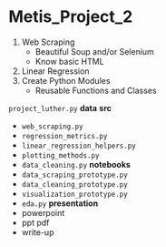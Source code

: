 # Metis_Project_2

1. Web Scraping 
    * Beautiful Soup and/or Selenium
    * Know basic HTML
2. Linear Regression
3. Create Python Modules
    * Reusable Functions and Classes

`project_luther.py`
__data__
__src__ 
* `web_scraping.py`
* `regression_metrics.py`
* `linear_regression_helpers.py`
* `plotting_methods.py`
* `data_cleaning.py`
__notebooks__
* `data_scraping_prototype.py`
* `data_cleaning_prototype.py`
* `visualization_prototype.py`
* `eda.py`
__presentation__
* powerpoint
* ppt pdf
* write-up
